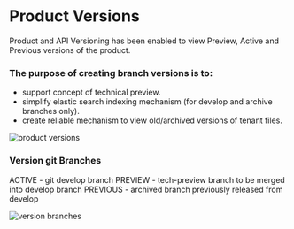 # Product Versions

Product and API Versioning has been enabled to view Preview, Active and Previous versions of the product.

### The purpose of creating branch versions is to:

 - support concept of technical preview.
 - simplify elastic search indexing mechanism (for develop and archive branches only).
 - create reliable mechanism to view old/archived versions of tenant files.


![product versions](https://github.com/Fiserv/tenants-doc/blob/main/images/product-versions.png)


### Version git Branches

  ACTIVE - git develop branch
  PREVIEW - tech-preview branch to be merged into develop branch
  PREVIOUS - archived branch previously released from develop
  
  
![version branches](https://github.com/Fiserv/tenants-doc/blob/main/images/version-branches.png)

